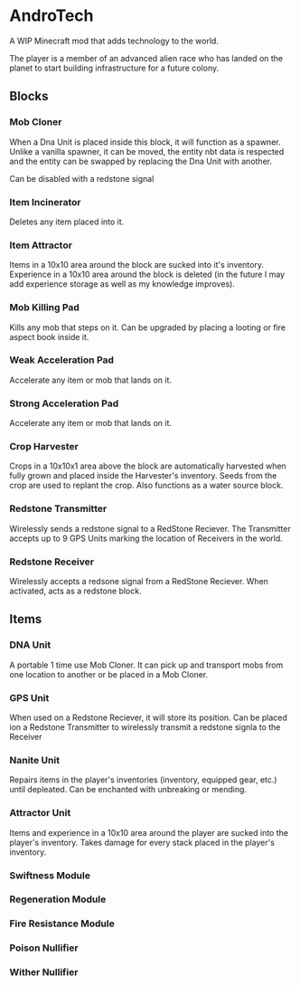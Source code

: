 # AndroTech

A WIP Minecraft mod that adds technology to the world.

The player is a member of an advanced alien race who has landed on the planet to start building infrastructure for a future colony.

## Blocks

### Mob Cloner
When a Dna Unit is placed inside this block, it will function as a spawner. Unlike a vanilla spawner, it can be moved, the entity nbt data is respected and
the entity can be swapped by replacing the Dna Unit with another.

Can be disabled with a redstone signal

### Item Incinerator
Deletes any item placed into it.

### Item Attractor
Items in a 10x10 area around the block are sucked into it's inventory. Experience in a 10x10 area around the block is deleted (in the future I may add experience storage as well as my knowledge improves). 

### Mob Killing Pad
Kills any mob that steps on it. Can be upgraded by placing a looting or fire aspect book inside it.

### Weak Acceleration Pad
Accelerate any item or mob that lands on it.

### Strong Acceleration Pad
Accelerate any item or mob that lands on it.

### Crop Harvester
Crops in a 10x10x1 area above the block are automatically harvested when fully grown and placed inside the Harvester's inventory. Seeds from the crop are used to replant the crop. Also functions as a water source block.

### Redstone Transmitter
Wirelessly sends a redstone signal to a RedStone Reciever. The Transmitter accepts up to 9 GPS Units marking the location of Receivers in the world.

### Redstone Receiver
Wirelessly accepts a redsone signal from a RedStone Reciever. When activated, acts as a redstone block.


## Items

### DNA Unit
A portable 1 time use Mob Cloner. It can pick up and transport mobs from one location to another or be placed in a Mob Cloner.

### GPS Unit
When used on a Redstone Reciever, it will store its position. Can be placed ion a Redstone Transmitter to wirelessly transmit a redstone signla to the Receiver

### Nanite Unit
Repairs items in the player's inventories (inventory, equipped gear, etc.) until depleated. Can be enchanted with unbreaking or mending.

### Attractor Unit
Items and experience in a 10x10 area around the player are sucked into the player's inventory. Takes damage for every stack placed in the player's inventory.

### Swiftness Module

### Regeneration Module

### Fire Resistance Module

### Poison Nullifier

### Wither Nullifier












